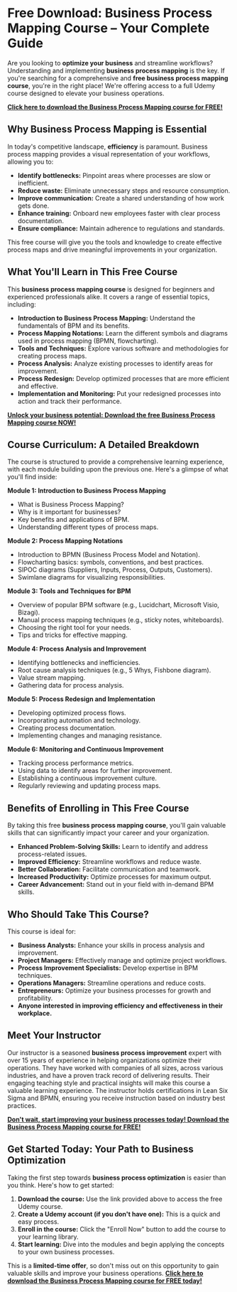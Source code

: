 # Free Download: Business Process Mapping Course – Your Complete Guide

Are you looking to **optimize your business** and streamline workflows? Understanding and implementing **business process mapping** is the key. If you're searching for a comprehensive and **free business process mapping course**, you're in the right place! We're offering access to a full Udemy course designed to elevate your business operations.

[**Click here to download the Business Process Mapping course for FREE!**](https://udemywork.com/business-process-mapping-course)

## Why Business Process Mapping is Essential

In today's competitive landscape, **efficiency** is paramount. Business process mapping provides a visual representation of your workflows, allowing you to:

*   **Identify bottlenecks:** Pinpoint areas where processes are slow or inefficient.
*   **Reduce waste:** Eliminate unnecessary steps and resource consumption.
*   **Improve communication:** Create a shared understanding of how work gets done.
*   **Enhance training:** Onboard new employees faster with clear process documentation.
*   **Ensure compliance:** Maintain adherence to regulations and standards.

This free course will give you the tools and knowledge to create effective process maps and drive meaningful improvements in your organization.

## What You'll Learn in This Free Course

This **business process mapping course** is designed for beginners and experienced professionals alike. It covers a range of essential topics, including:

*   **Introduction to Business Process Mapping:** Understand the fundamentals of BPM and its benefits.
*   **Process Mapping Notations:** Learn the different symbols and diagrams used in process mapping (BPMN, flowcharting).
*   **Tools and Techniques:** Explore various software and methodologies for creating process maps.
*   **Process Analysis:** Analyze existing processes to identify areas for improvement.
*   **Process Redesign:** Develop optimized processes that are more efficient and effective.
*   **Implementation and Monitoring:** Put your redesigned processes into action and track their performance.

[**Unlock your business potential: Download the free Business Process Mapping course NOW!**](https://udemywork.com/business-process-mapping-course)

## Course Curriculum: A Detailed Breakdown

The course is structured to provide a comprehensive learning experience, with each module building upon the previous one. Here's a glimpse of what you'll find inside:

**Module 1: Introduction to Business Process Mapping**

*   What is Business Process Mapping?
*   Why is it important for businesses?
*   Key benefits and applications of BPM.
*   Understanding different types of process maps.

**Module 2: Process Mapping Notations**

*   Introduction to BPMN (Business Process Model and Notation).
*   Flowcharting basics: symbols, conventions, and best practices.
*   SIPOC diagrams (Suppliers, Inputs, Process, Outputs, Customers).
*   Swimlane diagrams for visualizing responsibilities.

**Module 3: Tools and Techniques for BPM**

*   Overview of popular BPM software (e.g., Lucidchart, Microsoft Visio, Bizagi).
*   Manual process mapping techniques (e.g., sticky notes, whiteboards).
*   Choosing the right tool for your needs.
*   Tips and tricks for effective mapping.

**Module 4: Process Analysis and Improvement**

*   Identifying bottlenecks and inefficiencies.
*   Root cause analysis techniques (e.g., 5 Whys, Fishbone diagram).
*   Value stream mapping.
*   Gathering data for process analysis.

**Module 5: Process Redesign and Implementation**

*   Developing optimized process flows.
*   Incorporating automation and technology.
*   Creating process documentation.
*   Implementing changes and managing resistance.

**Module 6: Monitoring and Continuous Improvement**

*   Tracking process performance metrics.
*   Using data to identify areas for further improvement.
*   Establishing a continuous improvement culture.
*   Regularly reviewing and updating process maps.

## Benefits of Enrolling in This Free Course

By taking this free **business process mapping course**, you'll gain valuable skills that can significantly impact your career and your organization.

*   **Enhanced Problem-Solving Skills:** Learn to identify and address process-related issues.
*   **Improved Efficiency:** Streamline workflows and reduce waste.
*   **Better Collaboration:** Facilitate communication and teamwork.
*   **Increased Productivity:** Optimize processes for maximum output.
*   **Career Advancement:** Stand out in your field with in-demand BPM skills.

## Who Should Take This Course?

This course is ideal for:

*   **Business Analysts:** Enhance your skills in process analysis and improvement.
*   **Project Managers:** Effectively manage and optimize project workflows.
*   **Process Improvement Specialists:** Develop expertise in BPM techniques.
*   **Operations Managers:** Streamline operations and reduce costs.
*   **Entrepreneurs:** Optimize your business processes for growth and profitability.
*   **Anyone interested in improving efficiency and effectiveness in their workplace.**

## Meet Your Instructor

Our instructor is a seasoned **business process improvement** expert with over 15 years of experience in helping organizations optimize their operations. They have worked with companies of all sizes, across various industries, and have a proven track record of delivering results. Their engaging teaching style and practical insights will make this course a valuable learning experience. The instructor holds certifications in Lean Six Sigma and BPMN, ensuring you receive instruction based on industry best practices.

[**Don't wait, start improving your business processes today! Download the Business Process Mapping course for FREE!**](https://udemywork.com/business-process-mapping-course)

## Get Started Today: Your Path to Business Optimization

Taking the first step towards **business process optimization** is easier than you think. Here's how to get started:

1.  **Download the course:** Use the link provided above to access the free Udemy course.
2.  **Create a Udemy account (if you don't have one):** This is a quick and easy process.
3.  **Enroll in the course:** Click the "Enroll Now" button to add the course to your learning library.
4.  **Start learning:** Dive into the modules and begin applying the concepts to your own business processes.

This is a **limited-time offer**, so don't miss out on this opportunity to gain valuable skills and improve your business operations. **[Click here to download the Business Process Mapping course for FREE today!](https://udemywork.com/business-process-mapping-course)**
